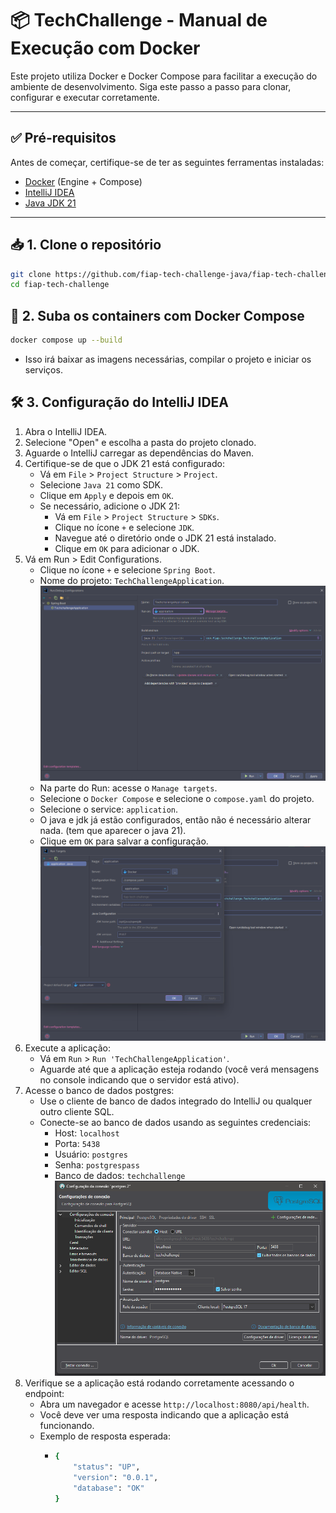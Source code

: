 




# 📦 TechChallenge - Manual de Execução com Docker

Este projeto utiliza Docker e Docker Compose para facilitar a execução do ambiente de desenvolvimento. Siga este passo a passo para clonar, configurar e executar corretamente.

---

## ✅ Pré-requisitos

Antes de começar, certifique-se de ter as seguintes ferramentas instaladas:

- [Docker](https://www.docker.com/get-started) (Engine + Compose)
- [IntelliJ IDEA](https://www.jetbrains.com/idea/)
- [Java JDK 21](https://www.oracle.com/java/technologies/javase/jdk21-archive-downloads.html)

---

## 📥 1. Clone o repositório

```bash
git clone https://github.com/fiap-tech-challenge-java/fiap-tech-challenge
cd fiap-tech-challenge
```

## 🐳 2. Suba os containers com Docker Compose

```bash
docker compose up --build
```
- Isso irá baixar as imagens necessárias, compilar o projeto e iniciar os serviços.

## 🛠️ 3. Configuração do IntelliJ IDEA

1. Abra o IntelliJ IDEA.
2. Selecione "Open" e escolha a pasta do projeto clonado.
3. Aguarde o IntelliJ carregar as dependências do Maven.
4. Certifique-se de que o JDK 21 está configurado:
   - Vá em `File` > `Project Structure` > `Project`.
   - Selecione `Java 21` como SDK.
   - Clique em `Apply` e depois em `OK`.
   - Se necessário, adicione o JDK 21:
     - Vá em `File` > `Project Structure` > `SDKs`.
     - Clique no ícone `+` e selecione `JDK`.
     - Navegue até o diretório onde o JDK 21 está instalado.
     - Clique em `OK` para adicionar o JDK.
5. Vá em Run > Edit Configurations. 
   - Clique no ícone `+` e selecione `Spring Boot`.
   - Nome do projeto: `TechChallengeApplication`.
![img_1.png](src/main/resources/static/img_1.png)
   - Na parte do Run: acesse o `Manage targets`.
   - Selecione o `Docker Compose` e selecione o `compose.yaml` do projeto.
   - Selecione o service: `application`.
   - O java e jdk já estão configurados, então não é necessário alterar nada. (tem que aparecer o java 21).
   - Clique em `OK` para salvar a configuração.
![img.png](src/main/resources/static/img.png)
6. Execute a aplicação:
   - Vá em `Run` > `Run 'TechChallengeApplication'`.
   - Aguarde até que a aplicação esteja rodando (você verá mensagens no console indicando que o servidor está ativo).
7. Acesse o banco de dados postgres:
   - Use o cliente de banco de dados integrado do IntelliJ ou qualquer outro cliente SQL.
   - Conecte-se ao banco de dados usando as seguintes credenciais:
     - Host: `localhost`
     - Porta: `5438`
     - Usuário: `postgres`
     - Senha: `postgrespass`
     - Banco de dados: `techchallenge`
![img_2.png](src/main/resources/static/img_2.png)
8. Verifique se a aplicação está rodando corretamente acessando o endpoint:
   - Abra um navegador e acesse `http://localhost:8080/api/health`.
   - Você deve ver uma resposta indicando que a aplicação está funcionando.
   - Exemplo de resposta esperada:
     - ```bash 
       {
           "status": "UP",
           "version": "0.0.1",
           "database": "OK"
       }
       ```